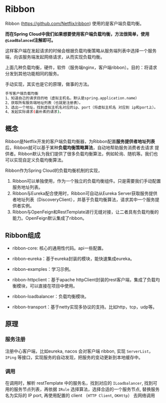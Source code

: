 
# Ribbon 

Ribbon (https://github.com/Netflix/ribbon)  使用的是客户端负载均衡。

**而在Spring Cloud中我们如果想要使用客户端负载均衡，方法很简单，使用`@LoadBalanced`注解即可。**

这样客户端在发起请求的时候会根据负载均衡策略从服务端列表中选择一个服务端，向该服务端发起网络请求，从而实现负载均衡。

上面几种负载均衡，硬件，软件（服务端nginx，客户端ribbon）。目的：将请求分发到其他功能相同的服务。

手动实现，其实也是它的原理，做事的方法。

```sh
手写客户端负载均衡
1、知道自己的请求目的地（虚拟主机名，默认是spring.application.name）
2、获取所有服务端地址列表（也就是注册表）。
3、选出一个地址，找到虚拟主机名对应的ip、port（将虚拟主机名 对应到 ip和port上）。
4、发起实际请求(最朴素的请求)。
```


## 概念

Ribbon是Netflix开发的客户端负载均衡器，为Ribbon配置**服务提供者地址列表**后，Ribbon就可以基于某种**负载均衡策略算法**，自动地帮助服务消费者去请求 提供者。Ribbon默认为我们提供了很多负载均衡算法，例如轮询、随机等。我们也可以实现自定义负载均衡算法。


Ribbon作为Spring Cloud的负载均衡机制的实现，

1. Ribbon可以单独使用，作为一个独立的负载均衡组件。只是需要我们手动配置 服务地址列表。
2. Ribbon与Eureka配合使用时，Ribbon可自动从Eureka Server获取服务提供者地址列表（DiscoveryClient），并基于负载均衡算法，请求其中一个服务提供者实例。
3. Ribbon与OpenFeign和RestTemplate进行无缝对接，让二者具有负载均衡的能力。OpenFeign默认集成了ribbon。

## Ribbon组成


* ribbon-core: 核心的通用性代码。api一些配置。

* ribbon-eureka：基于eureka封装的模块，能快速集成eureka。

* ribbon-examples：学习示例。

* ribbon-httpclient：基于apache httpClient封装的rest客户端，集成了负载均衡模块，可以直接在项目中使用。

* ribbon-loadbalancer：负载均衡模块。

* ribbon-transport：基于netty实现多协议的支持。比如http，tcp，udp等。


## 原理

### 服务注册
注册中心客户端，比如eureka, nacos 会对客户端 ribbon, 实现 `ServerList`， `IPing` 等接口，实现服务的自动发现，把服务的变动更新到本地缓存中。

### 调用
在调用时，解析 restTemplate 中的服务名，找到对应的 `ILoadbalancer`, 找到可用的服务节点列表，再依据 `IRule` 选择算法，选择合适的一个服务节点,
替换服务名为实际的 IP port, 再使用配置的 client （`HTTP Client`, `OKHttp`） 去网络调用 
